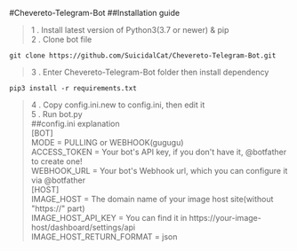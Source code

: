 #Chevereto-Telegram-Bot
##Installation guide   
> 1 . Install latest version of Python3(3.7 or newer) & pip   
> 2 . Clone bot file

    git clone https://github.com/SuicidalCat/Chevereto-Telegram-Bot.git

> 3 . Enter Chevereto-Telegram-Bot folder then install dependency

    pip3 install -r requirements.txt

> 4 . Copy config.ini.new to config.ini, then edit it   
> 5 . Run bot.py   
##config.ini explanation   
[BOT]   
MODE = PULLING or WEBHOOK(gugugu)   
ACCESS_TOKEN = Your bot's API key, if you don't have it, @botfather to create one!   
WEBHOOK_URL = Your bot's Webhook url, which you can configure it via @botfather   
[HOST]   
IMAGE_HOST = The domain name of your image host site(without "https://" part)   
IMAGE_HOST_API_KEY = You can find it in https://your-image-host/dashboard/settings/api   
IMAGE_HOST_RETURN_FORMAT = json